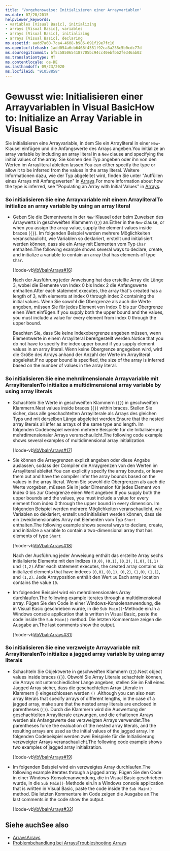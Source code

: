 ```yaml
---
title: 'Vorgehensweise: Initialisieren einer Arrayvariablen'
ms.date: 07/20/2015
helpviewer_keywords:
- variables [Visual Basic], initializing
- arrays [Visual Basic], variables
- arrays [Visual Basic], initializing
- arrays [Visual Basic], declaring
ms.assetid: aadd7a60-7ca4-4608-b986-091f19e7fc10
ms.openlocfilehash: 1add054a6cb6468f4581f92ca3a258c5b0cdc77d
ms.sourcegitcommit: bf5c5850654187705bc94cc40ebfb62fe346ab02
ms.translationtype: MT
ms.contentlocale: de-DE
ms.lasthandoff: 09/23/2020
ms.locfileid: "91058858"
---
```

# <a name="how-to-initialize-an-array-variable-in-visual-basic"></a><span data-ttu-id="3fa49-102">Gewusst wie: Initialisieren einer Arrayvariablen in Visual Basic</span><span class="sxs-lookup"><span data-stu-id="3fa49-102">How to: Initialize an Array Variable in Visual Basic</span></span>

<span data-ttu-id="3fa49-103">Sie initialisieren eine Arrayvariable, in dem Sie ein Arrayliteral in einer `New`-Klausel einfügen und die Anfangswerte des Arrays angeben.</span><span class="sxs-lookup"><span data-stu-id="3fa49-103">You initialize an array variable by including an array literal in a `New` clause and specifying the initial values of the array.</span></span> <span data-ttu-id="3fa49-104">Sie können den Typ angeben oder ihn von den Werten im Arrayliteral ableiten lassen.</span><span class="sxs-lookup"><span data-stu-id="3fa49-104">You can either specify the type or allow it to be inferred from the values in the array literal.</span></span> <span data-ttu-id="3fa49-105">Weitere Informationen dazu, wie der Typ abgeleitet wird, finden Sie unter "Auffüllen eines Arrays mit Anfangswerten" in [Arrays](index.md).</span><span class="sxs-lookup"><span data-stu-id="3fa49-105">For more information about how the type is inferred, see "Populating an Array with Initial Values" in [Arrays](index.md).</span></span>  
  
### <a name="to-initialize-an-array-variable-by-using-an-array-literal"></a><span data-ttu-id="3fa49-106">So initialisieren Sie eine Arrayvariable mit einem Arrayliteral</span><span class="sxs-lookup"><span data-stu-id="3fa49-106">To initialize an array variable by using an array literal</span></span>  
  
- <span data-ttu-id="3fa49-107">Geben Sie die Elementwerte in der `New`-Klausel oder beim Zuweisen des Arraywerts in geschweiften Klammern (`{}`) an.</span><span class="sxs-lookup"><span data-stu-id="3fa49-107">Either in the `New` clause, or when you assign the array value, supply the element values inside braces (`{}`).</span></span> <span data-ttu-id="3fa49-108">Im folgenden Beispiel werden mehrere Möglichkeiten veranschaulicht, wie Variablen so deklariert, erstellt und initialisiert werden können, dass sie ein Array mit Elementen vom Typ `Char` enthalten.</span><span class="sxs-lookup"><span data-stu-id="3fa49-108">The following example shows several ways to declare, create, and initialize a variable to contain an array that has elements of type `Char`.</span></span>  
  
     [!code-vb[VbVbalrArrays#16](~/samples/snippets/visualbasic/VS_Snippets_VBCSharp/VbVbalrArrays/VB/Class1.vb#16)]  
  
     <span data-ttu-id="3fa49-109">Nach der Ausführung jeder Anweisung hat das erstellte Array die Länge 3, wobei die Elemente von Index 0 bis Index 2 die Anfangswerte enthalten.</span><span class="sxs-lookup"><span data-stu-id="3fa49-109">After each statement executes, the array that's created has a length of 3, with elements at index 0 through index 2 containing the initial values.</span></span> <span data-ttu-id="3fa49-110">Wenn Sie sowohl die Obergrenze als auch die Werte angeben, müssen Sie für jedes Element von Index 0 bis zur Obergrenze einen Wert einfügen.</span><span class="sxs-lookup"><span data-stu-id="3fa49-110">If you supply both the upper bound and the values, you must include a value for every element from index 0 through the upper bound.</span></span>  
  
     <span data-ttu-id="3fa49-111">Beachten Sie, dass Sie keine Indexobergrenze angeben müssen, wenn Elementwerte in einem Arrayliteral bereitgestellt werden.</span><span class="sxs-lookup"><span data-stu-id="3fa49-111">Notice that you do not have to specify the index upper bound if you supply element values in an array literal.</span></span> <span data-ttu-id="3fa49-112">Wenn keine Obergrenze angegeben wird, wird die Größe des Arrays anhand der Anzahl der Werte im Arrayliteral abgeleitet.</span><span class="sxs-lookup"><span data-stu-id="3fa49-112">If no upper bound is specified, the size of the array is inferred based on the number of values in the array literal.</span></span>  
  
### <a name="to-initialize-a-multidimensional-array-variable-by-using-array-literals"></a><span data-ttu-id="3fa49-113">So initialisieren Sie eine mehrdimensionale Arrayvariable mit Arrayliteralen</span><span class="sxs-lookup"><span data-stu-id="3fa49-113">To initialize a multidimensional array variable by using array literals</span></span>  
  
- <span data-ttu-id="3fa49-114">Schachteln Sie Werte in geschweiften Klammern (`{}`) in geschweiften Klammern.</span><span class="sxs-lookup"><span data-stu-id="3fa49-114">Nest values inside braces (`{}`) within braces.</span></span> <span data-ttu-id="3fa49-115">Stellen Sie sicher, dass alle geschachtelten Arrayliterale als Arrays des gleichen Typs und mit derselben Länge abgeleitet werden.</span><span class="sxs-lookup"><span data-stu-id="3fa49-115">Ensure that the nested array literals all infer as arrays of the same type and length.</span></span> <span data-ttu-id="3fa49-116">Im folgenden Codebeispiel werden mehrere Beispiele für die Initialisierung mehrdimensionaler Arrays veranschaulicht.</span><span class="sxs-lookup"><span data-stu-id="3fa49-116">The following code example shows several examples of multidimensional array initialization.</span></span>  
  
     [!code-vb[VbVbalrArrays#17](~/samples/snippets/visualbasic/VS_Snippets_VBCSharp/VbVbalrArrays/VB/Class1.vb#17)]  
  
- <span data-ttu-id="3fa49-117">Sie können die Arraygrenzen explizit angeben oder diese Angabe auslassen, sodass der Compiler die Arraygrenzen von den Werten im Arrayliteral ableitet.</span><span class="sxs-lookup"><span data-stu-id="3fa49-117">You can explicitly specify the array bounds, or leave them out and have the compiler infer the array bounds based on the values in the array literal.</span></span> <span data-ttu-id="3fa49-118">Wenn Sie sowohl die Obergrenzen als auch die Werte vorgeben, müssen Sie in jeder Dimension für jedes Element von Index 0 bis zur Obergrenze einen Wert angeben.</span><span class="sxs-lookup"><span data-stu-id="3fa49-118">If you supply both the upper bounds and the values, you must include a value for every element from index 0 through the upper bound in every dimension.</span></span> <span data-ttu-id="3fa49-119">Im folgenden Beispiel werden mehrere Möglichkeiten veranschaulicht, wie Variablen so deklariert, erstellt und initialisiert werden können, dass sie ein zweidimensionales Array mit Elementen vom Typ `Short` enthalten.</span><span class="sxs-lookup"><span data-stu-id="3fa49-119">The following example shows several ways to declare, create, and initialize a variable to contain a two-dimensional array that has elements of type `Short`</span></span>  
  
     [!code-vb[VbVbalrArrays#18](~/samples/snippets/visualbasic/VS_Snippets_VBCSharp/VbVbalrArrays/VB/Class1.vb#18)]  
  
     <span data-ttu-id="3fa49-120">Nach der Ausführung jeder Anweisung enthält das erstellte Array sechs initialisierte Elemente mit den Indizes `(0,0)`, `(0,1)`, `(0,2)`, `(1,0)`, `(1,1)` und `(1,2)`.</span><span class="sxs-lookup"><span data-stu-id="3fa49-120">After each statement executes, the created array contains six initialized elements that have indexes `(0,0)`, `(0,1)`, `(0,2)`, `(1,0)`, `(1,1)`, and `(1,2)`.</span></span> <span data-ttu-id="3fa49-121">Jede Arrayposition enthält den Wert `10`.</span><span class="sxs-lookup"><span data-stu-id="3fa49-121">Each array location contains the value `10`.</span></span>  
  
- <span data-ttu-id="3fa49-122">Im folgenden Beispiel wird ein mehrdimensionales Array durchlaufen.</span><span class="sxs-lookup"><span data-stu-id="3fa49-122">The following example iterates through a multidimensional array.</span></span> <span data-ttu-id="3fa49-123">Fügen Sie den Code in einer Windows-Konsolenanwendung, die in Visual Basic geschrieben wurde, in die `Sub Main()`-Methode ein.</span><span class="sxs-lookup"><span data-stu-id="3fa49-123">In a Windows console application that is written in Visual Basic, paste the code inside the `Sub Main()` method.</span></span> <span data-ttu-id="3fa49-124">Die letzten Kommentare zeigen die Ausgabe an.</span><span class="sxs-lookup"><span data-stu-id="3fa49-124">The last comments show the output.</span></span>  
  
     [!code-vb[VbVbalrArrays#31](~/samples/snippets/visualbasic/VS_Snippets_VBCSharp/VbVbalrArrays/VB/Class1.vb#31)]  
  
### <a name="to-initialize-a-jagged-array-variable-by-using-array-literals"></a><span data-ttu-id="3fa49-125">So initialisieren Sie eine verzweigte Arrayvariable mit Arrayliteralen</span><span class="sxs-lookup"><span data-stu-id="3fa49-125">To initialize a jagged array variable by using array literals</span></span>  
  
- <span data-ttu-id="3fa49-126">Schachteln Sie Objektwerte in geschweiften Klammern (`{}`).</span><span class="sxs-lookup"><span data-stu-id="3fa49-126">Nest object values inside braces (`{}`).</span></span> <span data-ttu-id="3fa49-127">Obwohl Sie Array Literale schachteln können, die Arrays mit unterschiedlicher Länge angeben, stellen Sie im Fall eines Jagged Array sicher, dass die geschachtelten Array Literale in Klammern () eingeschlossen werden `()` .</span><span class="sxs-lookup"><span data-stu-id="3fa49-127">Although you can also nest array literals that specify arrays of different lengths, in the case of a jagged array, make sure that the nested array literals are enclosed in parentheses (`()`).</span></span> <span data-ttu-id="3fa49-128">Durch die Klammern wird die Auswertung der geschachtelten Arrayliterale erzwungen, und die erhaltenen Arrays werden als Anfangswerte des verzweigten Arrays verwendet.</span><span class="sxs-lookup"><span data-stu-id="3fa49-128">The parentheses force the evaluation of the nested array literals, and the resulting arrays are used as the initial values of the jagged array.</span></span> <span data-ttu-id="3fa49-129">Im folgenden Codebeispiel werden zwei Beispiele für die Initialisierung verzweigter Arrays veranschaulicht.</span><span class="sxs-lookup"><span data-stu-id="3fa49-129">The following code example shows two examples of jagged array initialization.</span></span>  
  
     [!code-vb[VbVbalrArrays#19](~/samples/snippets/visualbasic/VS_Snippets_VBCSharp/VbVbalrArrays/VB/Class1.vb#19)]  
  
- <span data-ttu-id="3fa49-130">Im folgenden Beispiel wird ein verzweigtes Array durchlaufen.</span><span class="sxs-lookup"><span data-stu-id="3fa49-130">The following example iterates through a jagged array.</span></span> <span data-ttu-id="3fa49-131">Fügen Sie den Code in einer Windows-Konsolenanwendung, die in Visual Basic geschrieben wurde, in die `Sub Main()`-Methode ein.</span><span class="sxs-lookup"><span data-stu-id="3fa49-131">In a Windows console application that is written in Visual Basic, paste the code inside the `Sub Main()` method.</span></span>  <span data-ttu-id="3fa49-132">Die letzten Kommentare im Code zeigen die Ausgabe an.</span><span class="sxs-lookup"><span data-stu-id="3fa49-132">The last comments in the code show the output.</span></span>  
  
     [!code-vb[VbVbalrArrays#32](~/samples/snippets/visualbasic/VS_Snippets_VBCSharp/VbVbalrArrays/VB/Class1.vb#32)]  
  
## <a name="see-also"></a><span data-ttu-id="3fa49-133">Siehe auch</span><span class="sxs-lookup"><span data-stu-id="3fa49-133">See also</span></span>

- [<span data-ttu-id="3fa49-134">Arrays</span><span class="sxs-lookup"><span data-stu-id="3fa49-134">Arrays</span></span>](index.md)
- [<span data-ttu-id="3fa49-135">Problembehandlung bei Arrays</span><span class="sxs-lookup"><span data-stu-id="3fa49-135">Troubleshooting Arrays</span></span>](troubleshooting-arrays.md)
